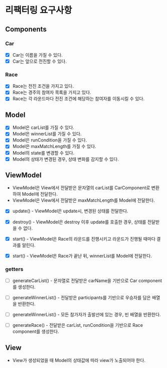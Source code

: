 # 리팩터링 요구사항

## Components

### Car

- [X] Car는 이름을 가질 수 있다.
- [X] Car는 앞으로 전진할 수 있다.

### Race

- [X] Race는 전진 조건을 가지고 있다.
- [X] Race는 경주의 참여자 목록을 가지고 있다.
- [X] Race는 각 라운드마다 전진 조건에 해당하는 참여자를 이동시킬 수 있다.

## Model

- [X] Model은 carList를 가질 수 있다.
- [X] Model은 winnerList를 가질 수 있다.
- [X] Model은 runCondition을 가질 수 있다.
- [X] Model은 maxMatchLength를 가질 수 있다.
- [X] Model의 state를 변경할 수 있다.
- [X] Model의 상태가 변경된 경우, 상태 변화를 감지할 수 있다.

## ViewModel

- ViewModel은 View에서 전달받은 문자열의 carList를 CarComponent로 변환하여 Model에 전달한다.
- ViewModel은 View에서 전달받은 maxMatchLength를 Model에 전달한다.
- [X] update() - ViewModel은 update시, 변경된 상태를 전달한다.
- [X] destroy() - ViewModel은 destroy 이후 update를 호출한 경우, 상태를 전달받을 수 없다.

- [X] start() - ViewModel은 Race의 라운드를 진행시키고 라운드가 진행될 때마다 결과를 알린다.
- [X] start() - ViewModel은 Race가 끝난 뒤, winnerList를 Model에 전달한다.

### getters

- [ ] generateCarList() - 문자열로 전달받은 carName을 기반으로 Car component를 생성한다.
- [ ] generateWinnerList() - 전달받은 participants를 기반으로 우승자를 담은 배열을 반환한다.
- [ ] generateWinnerList() - 모든 참가자가 출발선에 있는 경우, 빈 배열을 반환한다.
- [ ] generateRace() - 전달받은 carList, runCondition을 기반으로 Race component를 생성한다.



## View

- View가 생성되었을 때 Model의 상태값에 따라 view가 노출되어야 한다.